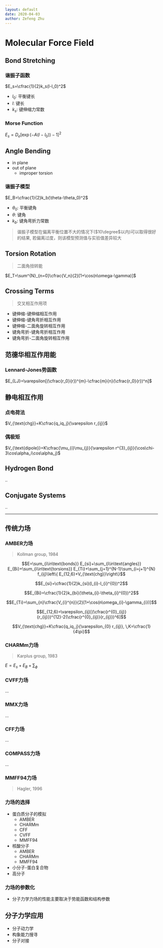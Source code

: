 ```yaml
---
layout: default
date: 2020-04-03
author: Zefeng Zhu
---
```


# Molecular Force Field

## Bond Stretching

### 谐振子函数

$E_s=\cfrac{1}{2}k_s(l-l_0)^2$

* $l_0$: 平衡键长
* $l$: 键长
* $k_s$: 键伸缩力常数


### Morse Function

$E_s=D_e[\exp(-A(l-l_0))-1]^2$

## Angle Bending

* in plane
* out of plane
  * improper torsion

### 谐振子模型

$E_B=\cfrac{1}{2}k_b(\theta-\theta_0)^2$

* $\theta_0$: 平衡键角
* $\theta$: 键角
* $k_b$: 键角弯折力常数

> 谐振子模型在偏离平衡位置不大的情况下($10\degree$以内)可以取得很好的结果, 若偏离过度，则该模型预测值与实验值差异较大

## Torsion Rotation

> 二面角扭转能

$E_T=\sum^{N}_{n=0}\cfrac{V_n}{2}[1+\cos(n\omega-\gamma)]$

## Crossing Terms

> 交叉相互作用项

* 键伸缩-键伸缩相互作用
* 键伸缩-键角弯折相互作用
* 键伸缩-二面角旋转相互作用
* 键角弯折-键角弯折相互作用
* 键角弯折-二面角旋转相互作用

## 范德华相互作用能

### Lennard-Jones势函数

$E_{LJ}=\varepsilon[(\cfrac{r_0}{r})^{m}-\cfrac{m}{n}(\cfrac{r_0}{r})^n]$

## 静电相互作用

### 点电荷法

$V_{\text{chg}}=K\cfrac{q_iq_j}{\varepsilon r_{ij}}$

### 偶极矩

$V_{\text{dipole}}=K\cfrac{\mu_{i}\mu_{j}}{\varepsilon r^{3}_{ij}}(\cos\chi-3\cos\alpha_i\cos\alpha_j)$

## Hydrogen Bond

..

## Conjugate Systems

..

---

## 传统力场

### AMBER力场

> Kollman group, 1984

$$E=\sum_{i\in\text{bonds}} E_{si}+\sum_{i\in\text{angles}} E_{Bi}+\sum_{i\in\text{torsions}} E_{Ti}+\sum_{j=1}^{N-1}\sum_{i=j+1}^{N} f_{ij}\left\{ E_{12,6}+V_{\text{chg}}\right\}$$

$$E_{si}=\cfrac{1}{2}k_{si}(l_{i}-l_{i}^{0})^2$$

$$E_{Bi}=\cfrac{1}{2}k_{bi}(\theta_{i}-\theta_{i}^{0})^2$$

$$E_{Ti}=\sum_{n}\cfrac{V_{i}^{n}}{2}[1+\cos(n\omega_{i}-\gamma_{i})]$$

$$E_{12,6}=\varepsilon_{ij}[(\cfrac{r^{0}_{ij}}{r_{ij}})^{12}-2(\cfrac{r^{0}_{ij}}{r_{ij}})^6]$$

$$V_{\text{chg}}=K\cfrac{q_iq_j}{\varepsilon_{0} r_{ij}}, \,K=\cfrac{1}{4\pi}$$

### CHARMm力场

> Karplus group, 1983

$E=E_s+E_B+\sum_{\phi}$

### CVFF力场

...

### MMX力场

...

### CFF力场

...

### COMPASS力场

...

### MMFF94力场

> Hagler, 1996

### 力场的选择

* 蛋白质分子的模拟
  * AMBER
  * CHARMm
  * CFF
  * CVFF
  * MMFF94
* 核酸分子
  * AMBER
  * CHARMm
  * MMFF94
* 小分子-蛋白复合物
* 高分子

### 力场的参数化

* 分子力学力场的性能主要取决于势能函数和结构参数

## 分子力学应用

* 分子动力学
* 构象能力搜寻
* 分子对接